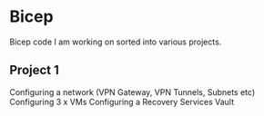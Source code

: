 # Bicep
Bicep code I am working on sorted into various projects.

## Project 1
Configuring a network (VPN Gateway, VPN Tunnels, Subnets etc)
Configuring 3 x VMs
Configuring a Recovery Services Vault
